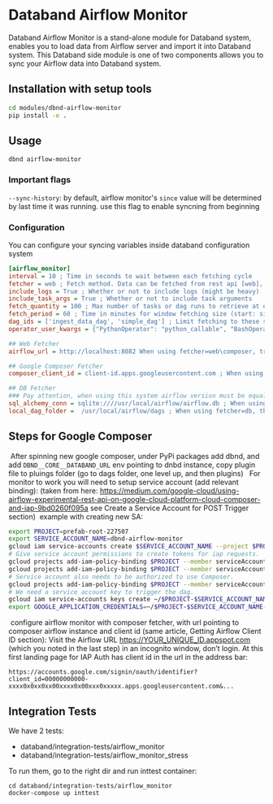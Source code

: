 # Databand Airflow Monitor

Databand Airflow Monitor is a stand-alone module for Databand system, enables you to load data from Airflow server and import it into Databand system.
This Databand side module is one of two components allows you to sync your Airflow data into Databand system.

## Installation with setup tools

```bash
cd modules/dbnd-airflow-monitor
pip install -e .
```

## Usage

`dbnd airflow-monitor`

### Important flags

`--sync-history`: by default, airflow monitor's `since` value will be determined by last time it was running. use this flag to enable syncning from beginning

### Configuration

You can configure your syncing variables inside databand configuration system

```cfg
[airflow_monitor]
interval = 10 ; Time in seconds to wait between each fetching cycle
fetcher = web ; Fetch method. Data can be fetched from rest api [web], from google composer [composer], or directly from db [db]
include_logs = True ; Whether or not to include logs (might be heavy)
include_task_args = True ; Whether or not to include task arguments
fetch_quantity = 100 ; Max number of tasks or dag runs to retrieve at each fetch
fetch_period = 60 ; Time in minutes for window fetching size (start: since, end: since + period)
dag_ids = ['ingest_data_dag', 'simple_dag'] ; Limit fetching to these specific dag ids
operator_user_kwargs = {"PythonOperator": "python_callable", "BashOperator": "bash_command"} ; Control which task arguments should be treated as user instead of system

## Web Fetcher
airflow_url = http://localhost:8082 When using fetcher=web\composer, try fetch from this Airflow url (using suffix admin/data_export_plugin/export_data)

## Google Composer Fetcher
composer_client_id = client-id.apps.googleusercontent.com ; When using fetcher=web\composer, try fetch from this url

## DB Fetcher
### Pay attention, when using this system airflow version must be equal to databand's airflow version
sql_alchemy_conn = sqlite:////usr/local/airflow/airflow.db ; When using fetcher=db, use this sql connection string
local_dag_folder =  /usr/local/airflow/dags ; When using fetcher=db, this is the dag folder location
```

## Steps for Google Composer

​
After spinning new google composer, under PyPi packages add dbnd, and add `DBND__CORE__DATABAND_URL` env pointing to dnbd instance, copy plugin file to pluings folder (go to dags folder, one level up, and then plugins)
​
​
For monitor to work you will need to setup service account (add relevant binding):
(taken from here: https://medium.com/google-cloud/using-airflow-experimental-rest-api-on-google-cloud-platform-cloud-composer-and-iap-9bd0260f095a
see Create a Service Account for POST Trigger section)
​
example with creating new SA:

```bash
export PROJECT=prefab-root-227507
export SERVICE_ACCOUNT_NAME=dbnd-airflow-monitor
gcloud iam service-accounts create $SERVICE_ACCOUNT_NAME --project $PROJECT
# Give service account permissions to create tokens for iap requests.
gcloud projects add-iam-policy-binding $PROJECT --member serviceAccount:$SERVICE_ACCOUNT_NAME@$PROJECT.iam.gserviceaccount.com --role roles/iam.serviceAccountTokenCreator
gcloud projects add-iam-policy-binding $PROJECT --member serviceAccount:$SERVICE_ACCOUNT_NAME@$PROJECT.iam.gserviceaccount.com --role roles/iam.serviceAccountActor
# Service account also needs to be authorized to use Composer.
gcloud projects add-iam-policy-binding $PROJECT --member serviceAccount:$SERVICE_ACCOUNT_NAME@$PROJECT.iam.gserviceaccount.com --role roles/composer.user
# We need a service account key to trigger the dag.
gcloud iam service-accounts keys create ~/$PROJECT-$SERVICE_ACCOUNT_NAME-key.json --iam-account=$SERVICE_ACCOUNT_NAME@$PROJECT.iam.gserviceaccount.com
export GOOGLE_APPLICATION_CREDENTIALS=~/$PROJECT-$SERVICE_ACCOUNT_NAME-key.json
```

​
configure airflow monitor with composer fetcher, with url pointing to composer airflow instance and client id (same article, Getting Airflow Client ID section):
Visit the Airflow URL https://YOUR_UNIQUE_ID.appspot.com (which you noted in the last step) in an incognito window, don’t login. At this first landing page for IAP Auth has client id in the url in the address bar:

```
https://accounts.google.com/signin/oauth/identifier?client_id=00000000000-xxxx0x0xx0xx00xxxx0x00xxx0xxxxx.apps.googleusercontent.com&...
```

## Integration Tests

We have 2 tests:

-   databand/integration-tests/airflow_monitor
-   databand/integration-tests/airflow_monitor_stress

To run them, go to the right dir and run inttest container:

```
cd databand/integration-tests/airflow_monitor
docker-compose up inttest
```
